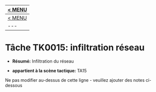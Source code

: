 |[< MENU](../../README.md)|
|---|
|[< MENU](../README.md)|
|---|
# Tâche TK0015: infiltration réseau

* **Résumé:** Infiltration du réseau

* **appartient à la scène tactique:** TA15

Ne pas modifier au-dessus de cette ligne - veuillez ajouter des notes ci-dessous
